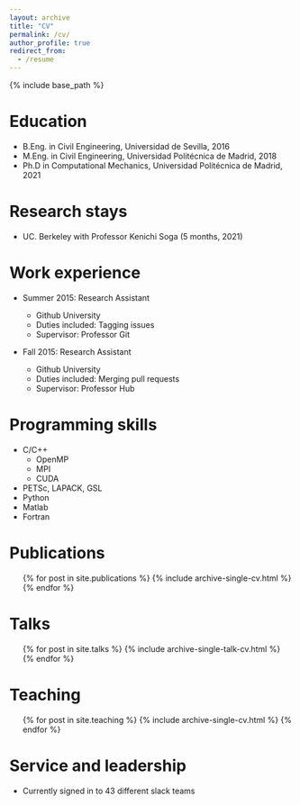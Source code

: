 ```yaml
---
layout: archive
title: "CV"
permalink: /cv/
author_profile: true
redirect_from:
  - /resume
---
```


{% include base_path %}

Education
======
* B.Eng. in Civil Engineering, Universidad de Sevilla, 2016
* M.Eng. in Civil Engineering, Universidad Politécnica de Madrid, 2018
* Ph.D in Computational Mechanics, Universidad Politécnica de Madrid, 2021

Research stays
======
* UC. Berkeley with Professor Kenichi Soga (5 months, 2021) 

Work experience
======
* Summer 2015: Research Assistant
  * Github University
  * Duties included: Tagging issues
  * Supervisor: Professor Git

* Fall 2015: Research Assistant
  * Github University
  * Duties included: Merging pull requests
  * Supervisor: Professor Hub
  
Programming skills
======
* C/C++
  * OpenMP
  * MPI
  * CUDA
* PETSc, LAPACK, GSL
* Python
* Matlab
* Fortran

Publications
======
  <ul>{% for post in site.publications %}
    {% include archive-single-cv.html %}
  {% endfor %}</ul>
  
Talks
======
  <ul>{% for post in site.talks %}
    {% include archive-single-talk-cv.html %}
  {% endfor %}</ul>
  
Teaching
======
  <ul>{% for post in site.teaching %}
    {% include archive-single-cv.html %}
  {% endfor %}</ul>
  
Service and leadership
======
* Currently signed in to 43 different slack teams
